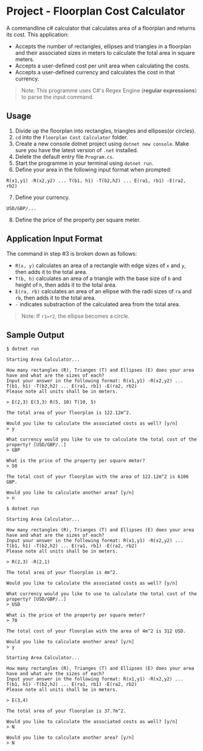 # Project - Floorplan Cost Calculator

A commandline c# calculator that calculates area of a floorplan and returns its cost. This application:

- Accepts the number of rectangles, ellipses and triangles in a floorplan and their associated sizes in meters to calculate the total area in square meters.
- Accepts a user-defined cost per unit area when calculating the costs.
- Accepts a user-defined currency and calculates the cost in that currency.

> Note: This programme uses C#'s Regex Engine (**regular expressions**) to parse the input command.

## Usage

1. Divide up the floorplan into rectangles, triangles and ellipses(or circles).
2. `cd` into the `Floorplan Cost Calculator` folder.
3. Create a new console dotnet project using `dotnet new console`. Make sure you have the latest version of `.net` installed.
4. Delete the default entry file `Program.cs`.
5. Start the programme in your terminal using `dotnet run`.
6. Define your area in the following input format when prompted: 

```
R(x1,y1) -R(x2,y2) ... T(b1, h1) -T(b2,h2) ... E(ra1, rb1) -E(ra2, rb2)
```

7. Define your currency.

```
USD/GBP/...
```

8. Define the price of the property per square meter.

## Application Input Format

The command in step #3 is broken down as follows:

- `R(x, y)` calculates an area of a rectangle with edge sizes of `x` and `y`, then adds it to the total area.
- `T(b, h)` calculates an area of a triangle with the base size of `b` and height of `h`, then adds it to the total area.
- `E(ra, rb)` calculates an area of an ellipse with the radii sizes of `ra` and `rb`, then adds it to the total area.
- `-` indicates substraction of the calculated area from the total area.

> Note: If `r1=r2`, the ellipse becomes a circle.

## Sample Output

```
$ dotnet run

Starting Area Calculator...

How many rectangles (R), Trianges (T) and Ellipses (E) does your area have and what are the sizes of each?
Input your answer in the following format: R(x1,y1) -R(x2,y2) ... T(b1, h1) -T(b2,h2) ... E(ra1, rb1) -E(ra2, rb2)
Please note all units shall be in meters.

> E(2,3) E(3,3) R(5, 10) T(10, 5)

The total area of your floorplan is 122.12m^2.

Would you like to calculate the associated costs as well? [y/n]
> y

What currency would you like to use to calculate the total cost of the property? [USD/GBP/..]
> GBP

What is the price of the property per square meter?
> 50

The total cost of your floorplan with the area of 122.12m^2 is 6106 GBP.

Would you like to calculate another area? [y/n]
> n
```

```
$ dotnet run

Starting Area Calculator...

How many rectangles (R), Trianges (T) and Ellipses (E) does your area have and what are the sizes of each?
Input your answer in the following format: R(x1,y1) -R(x2,y2) ... T(b1, h1) -T(b2,h2) ... E(ra1, rb1) -E(ra2, rb2)
Please note all units shall be in meters.

> R(2,3) -R(2,1)

The total area of your floorplan is 4m^2.

Would you like to calculate the associated costs as well? [y/n]

What currency would you like to use to calculate the total cost of the property? [USD/GBP/..]
> USD

What is the price of the property per square meter?
> 78

The total cost of your floorplan with the area of 4m^2 is 312 USD.

Would you like to calculate another area? [y/n]
> y

Starting Area Calculator...

How many rectangles (R), Trianges (T) and Ellipses (E) does your area have and what are the sizes of each?
Input your answer in the following format: R(x1,y1) -R(x2,y2) ... T(b1, h1) -T(b2,h2) ... E(ra1, rb1) -E(ra2, rb2)
Please note all units shall be in meters.

> E(3,4)

The total area of your floorplan is 37.7m^2.

Would you like to calculate the associated costs as well? [y/n]
> N

Would you like to calculate another area? [y/n]
> N 
```
